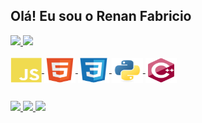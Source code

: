 ## Olá! Eu sou o Renan Fabricio

 <div>
  <a href="https://github.com/Renanfls">
   <img height="150em" src="https://github-readme-stats.vercel.app/api/top-langs/?username=Renanfls&layout=compact&langs_count=7&theme=dark"/>
   <img height="150em" src="https://github-readme-stats.vercel.app/api?username=Renanfls&show_icons=true&theme=dark&include_all_commits=true&count_private=true"/>
</div>
<div style="display: inline_block"><br>
  <img align="center" alt="Renan-Js" height="40" width="50" src="https://raw.githubusercontent.com/devicons/devicon/master/icons/javascript/javascript-plain.svg">
  <img align="center" alt="Renan-HTML" height="40" width="50" src="https://raw.githubusercontent.com/devicons/devicon/master/icons/html5/html5-original.svg">
  <img align="center" alt="Renan-CSS" height="40" width="50" src="https://raw.githubusercontent.com/devicons/devicon/master/icons/css3/css3-original.svg">
  <img align="center" alt="Renan-Python" height="40" width="50" src="https://raw.githubusercontent.com/devicons/devicon/master/icons/python/python-original.svg">
  <img align="center" alt="Renan-cplusplus" height="40" width="50" src="https://raw.githubusercontent.com/devicons/devicon/master/icons/cplusplus/cplusplus-original.svg">
</div>
  
##
  
 <div>
  <a href = "mailto:contato.renanfabricio@gmail.com" target="_blank"><img src="https://img.shields.io/badge/-Gmail-%23333?style=for-the-badge&logo=gmail&logoColor=white"</a>
  <a href="https://www.linkedin.com/in/renan-fabricio/" target="_blank"><img src="https://img.shields.io/badge/-LinkedIn-%230077B5?style=for-the-badge&logo=linkedin&logoColor=white"</a> 
  <a href="https://t.me/RenanFabricio" target="_blank"><img src="https://img.shields.io/badge/Telegram-2CA5E0?style=for-the-badge&logo=telegram&logoColor=white"</a> 
